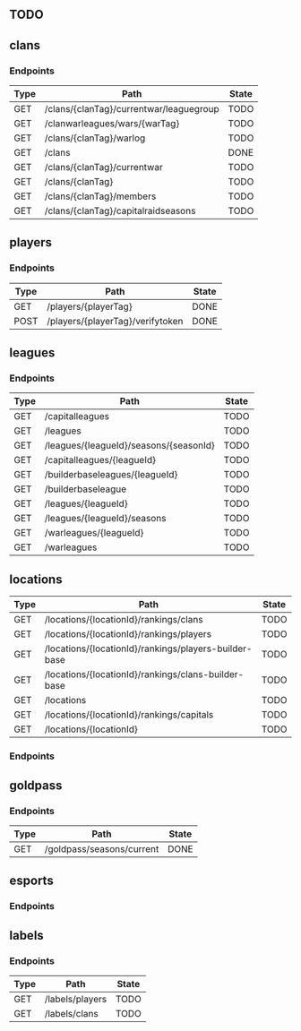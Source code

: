 ## TODO

## clans

### Endpoints

|Type|Path                                   |State|
|----|---------------------------------------|-----|
|GET |/clans/{clanTag}/currentwar/leaguegroup|TODO |
|GET |/clanwarleagues/wars/{warTag}          |TODO |
|GET |/clans/{clanTag}/warlog                |TODO |
|GET |/clans                                 |DONE |
|GET |/clans/{clanTag}/currentwar            |TODO |
|GET |/clans/{clanTag}                       |TODO |
|GET |/clans/{clanTag}/members               |TODO |
|GET |/clans/{clanTag}/capitalraidseasons    |TODO |

## players

### Endpoints

|Type|Path                            |State|
|----|--------------------------------|-----|
|GET |/players/{playerTag}            |DONE |
|POST|/players/{playerTag}/verifytoken|DONE |

## leagues

### Endpoints

|Type|Path                                  |State|
|----|--------------------------------------|-----|
|GET |/capitalleagues                       |TODO |
|GET |/leagues                              |TODO |
|GET |/leagues/{leagueId}/seasons/{seasonId}|TODO |
|GET |/capitalleagues/{leagueId}            |TODO |
|GET |/builderbaseleagues/{leagueId}        |TODO |
|GET |/builderbaseleague                    |TODO |
|GET |/leagues/{leagueId}                   |TODO |
|GET |/leagues/{leagueId}/seasons           |TODO |
|GET |/warleagues/{leagueId}                |TODO |
|GET |/warleagues                           |TODO |

## locations

|Type|Path                                                 |State|
|----|-----------------------------------------------------|-----|
|GET |/locations/{locationId}/rankings/clans               |TODO |
|GET |/locations/{locationId}/rankings/players             |TODO |
|GET |/locations/{locationId}/rankings/players-builder-base|TODO |
|GET |/locations/{locationId}/rankings/clans-builder-base  |TODO |
|GET |/locations                                           |TODO |
|GET |/locations/{locationId}/rankings/capitals            |TODO |
|GET |/locations/{locationId}                              |TODO |

### Endpoints

## goldpass

### Endpoints

|Type|Path                     |State|
|----|-------------------------|-----|
|GET |/goldpass/seasons/current|DONE |

## esports

### Endpoints

## labels

### Endpoints

|Type|Path            |State|
|----|----------------|-----|
|GET |/labels/players |TODO |
|GET |/labels/clans   |TODO |